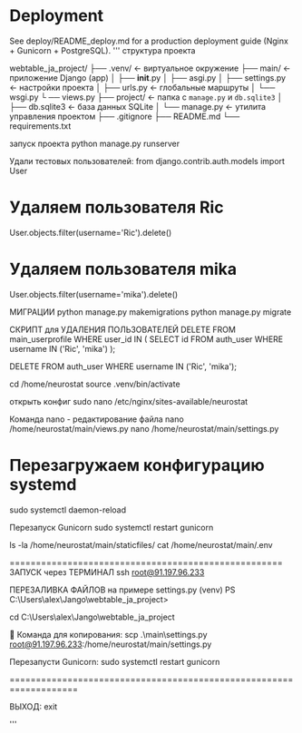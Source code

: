 # Deployment

See deploy/README_deploy.md for a production deployment guide (Nginx + Gunicorn + PostgreSQL).
'''
структура проекта

webtable_ja_project/
├── .venv/                   ← виртуальное окружение
├── main/                    ← приложение Django (app)
│   ├── __init__.py
│   ├── asgi.py
│   ├── settings.py          ← настройки проекта
│   ├── urls.py              ← глобальные маршруты
│   └── wsgi.py
└    ── views.py
├── project/     ← папка с `manage.py` и `db.sqlite3`
│   ├── db.sqlite3           ← база данных SQLite
│   └── manage.py            ← утилита управления проектом
├── .gitignore
├── README.md
└── requirements.txt


запуск проекта
python manage.py runserver

Удали тестовых пользователей:
from django.contrib.auth.models import User

# Удаляем пользователя Ric
User.objects.filter(username='Ric').delete()

# Удаляем пользователя mika
User.objects.filter(username='mika').delete()

МИГРАЦИИ
python manage.py makemigrations
python manage.py migrate

СКРИПТ для УДАЛЕНИЯ ПОЛЬЗОВАТЕЛЕЙ
DELETE FROM main_userprofile WHERE user_id IN (
    SELECT id FROM auth_user WHERE username IN ('Ric', 'mika')
);

DELETE FROM auth_user WHERE username IN ('Ric', 'mika');





cd /home/neurostat
source .venv/bin/activate

открыть конфиг
sudo nano /etc/nginx/sites-available/neurostat

Команда nano - редактирование файла
nano /home/neurostat/main/views.py
nano /home/neurostat/main/settings.py

# Перезагружаем конфигурацию systemd
sudo systemctl daemon-reload

Перезапуск Gunicorn
sudo systemctl restart gunicorn

ls -la /home/neurostat/main/staticfiles/
cat /home/neurostat/main/.env

====================================================
ЗАПУСК через ТЕРМИНАЛ
ssh root@91.197.96.233


ПЕРЕЗАЛИВКА ФАЙЛОВ на примере settings.py
(venv) PS C:\Users\alex\Jango\webtable_ja_project>

cd C:\Users\alex\Jango\webtable_ja_project

🔹 Команда для копирования:
scp .\main\settings.py root@91.197.96.233:/home/neurostat/main/settings.py

Перезапусти Gunicorn:
sudo systemctl restart gunicorn

===================================================================

ВЫХОД:
exit



'''